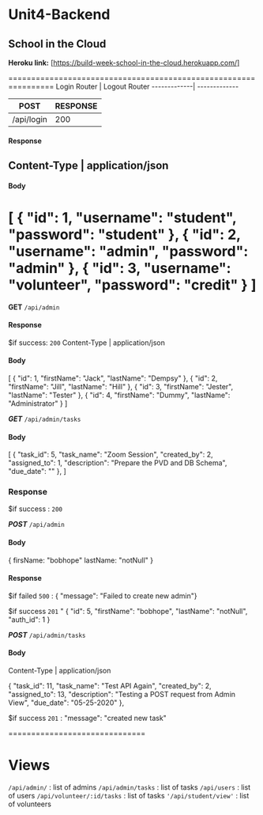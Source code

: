# Unit4-Backend
## School in the Cloud
**Heroku link:** [https://build-week-school-in-the-cloud.herokuapp.com/]

================================================================
Login Router | Logout Router
-------------| -------------


POST        | RESPONSE
------------|--------
/api/login  | 200
    

#### Response 
Content-Type | application/json
-------------------------------------------------

#### Body

[
{
"id": 1,
"username": "student",
"password": "student"
},
{
"id": 2,
"username": "admin",
"password": "admin"
},
{
"id": 3,
"username": "volunteer",
"password": "credit"
}
]
============================================================================
**GET** `/api/admin`

#### Response
$if success: `200`
Content-Type | application/json

#### Body

[
{
"id": 1,
"firstName": "Jack",
"lastName": "Dempsy"
},
{
"id": 2,
"firstName": "Jill",
"lastName": "Hill"
},
{
"id": 3,
"firstName": "Jester",
"lastName": "Tester"
},
{
"id": 4,
"firstName": "Dummy",
"lastName": "Administrator"
}
]

***GET*** `/api/admin/tasks`

#### Body 

[
    {
        "task_id": 5,
        "task_name": "Zoom Session",
        "created_by": 2,
        "assigned_to": 1,
        "description": "Prepare the PVD and DB Schema",
        "due_date": ""
    },
]

### Response 


$if success : `200`



***POST*** `/api/admin`

#### Body
{
    firsName: "bobhope"
    lastName: "notNull"
}

#### Response
 $if failed `500` : { "message": "Failed to create new admin"}

 $if success `201` " { 
    "id": 5,
    "firstName": "bobhope",
    "lastName": "notNull",
    "auth_id": 1 
    }

***POST*** `/api/admin/tasks`

#### Body

Content-Type | application/json

{
        "task_id": 11,
        "task_name": "Test API Again",
        "created_by": 2,
        "assigned_to": 13,
        "description": "Testing a POST request from Admin View",
        "due_date": "05-25-2020"
},


$if success `201` : "message": "created new task"

==============================
# Views
`/api/admin/` : list of admins
`/api/admin/tasks` : list of tasks
`/api/users` : list of users
`/api/volunteer/:id/tasks` : list of tasks
`'/api/student/view'` : list of volunteers
